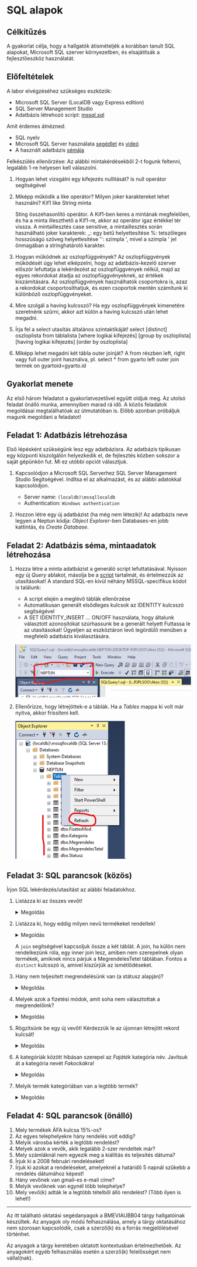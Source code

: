 # SQL alapok

## Célkitűzés

A gyakorlat célja, hogy a hallgatók átismételjék a korábban tanult SQL alapokat, Microsoft SQL szerver környezetben, és elsajátítsák a fejlesztőeszköz használatát.

## Előfeltételek

A labor elvégzéséhez szükséges eszközök:

- Microsoft SQL Server (LocalDB vagy Express edition)
- SQL Server Management Studio
- Adatbázis létrehozó script: [mssql.sql](https://raw.githubusercontent.com/BMEVIAUBB04/gyakorlat-mssql/master/mssql.sql)

Amit érdemes átnézned:

- SQL nyelv
- Microsoft SQL Server használata [segédlet](https://BMEVIAUBB04.github.io/gyakorlat-mssql/mssql-hasznalat.html) és [videó](https://web.microsoftstream.com/video/e3a83d16-b5c4-4fe9-b027-703347951621)
- A használt adatbázis [sémája](https://BMEVIAUBB04.github.io/gyakorlat-mssql/sema.html)

Felkészülés ellenőrzése:
Az alábbi mintakérdésekből 2-t fogunk feltenni, legalább 1-re helyesen kell válaszolni.
1. Hogyan lehet vizsgálni egy kifejezés nullitását?
   is null operátor segítségével

1. Miképp működik a like operátor? Milyen joker karaktereket lehet használni?
   Kif1 like String minta 

   Sting összehasonlító operátor. A Kif1-ben keres a mintának megfelelően, és ha a minta illeszthető a Kif1-re, akkor az operátor igaz értékkel tér vissza. A mintaillesztés case sensitive, a mintaillesztés során használható joker karakterek:
   _: egy betű helyettesítése
   %: tetszőleges hosszúságú szöveg helyettesítése
   '': szimpla ', mivel a szimpla ' jel önmagában a stringhatároló karakter.

1. Hogyan működnek az oszlopfüggvények?
   Az oszlopfüggvények működését úgy lehet elképzelni, hogy az adatbázis-kezelő szerver először lefuttatja a lekérdezést az oszlopfüggvények nélkül, majd az egyes rekordokat átadja az oszlopfüggvényeknek, az értékek kiszámítására. Az oszlopfüggvények használhatók csoportokra is, azaz a rekordokat csoportosíthatjuk, és ezen csoportok mentén számítunk ki különböző oszlopfüggvényeket.

1. Mire szolgál a having kulcsszó?
   Ha egy oszlopfüggvények kimenetére szeretnénk szűrni, akkor azt külön a having kulcsszó után lehet megadni.

1. Írja fel a select utasítás általános szintaktikáját!
   select [distinct] oszloplista
   from táblalista
   [where logikai kifejezés]
   [group by oszloplista]
   [having logikai kifejezés]
   [order by oszloplista]

1. Miképp lehet megadni két tábla outer joinját?
   A from részben left, right vagy full outer joint használva, pl.
   select * from gyarto left outer join termek on gyartoid=gyarto.id



## Gyakorlat menete

Az első három feladatot a gyakorlatvezetővel együtt oldjuk meg. Az utolsó feladat önálló munka, amennyiben marad rá idő.
A közös feladatok megoldásai megtalálhatóak az útmutatóban is. Előbb azonban próbáljuk magunk megoldani a feladatot!

## Feladat 1: Adatbázis létrehozása

Első lépésként szükségünk lesz egy adatbázisra. Az adatbázis tipikusan egy központi kiszolgálón helyezkedik el, de fejlesztés közben sokszor a saját gépünkön fut. Mi ez utóbbi opciót választjuk.

1. Kapcsolódjon a Microsoft SQL Serverhez SQL Server Management Studio Segítségével. Indítsa el az alkalmazást, és az alábbi adatokkal kapcsolódjon.

   - Server name: `(localdb)\mssqllocaldb`
   - Authentication: `Windows authentication`

1. Hozzon létre egy új adatbázist (ha még nem létezik)! Az adatbázis neve legyen a Neptun kódja: _Object Explorer_-ben Databases-en jobb kattintás, és _Create Database_.


## Feladat 2: Adatbázis séma, mintaadatok létrehozása

1. Hozza létre a minta adatbázist a generáló script lefuttatásával. Nyisson egy új _Query_ ablakot, másolja be a [script](https://raw.githubusercontent.com/BMEVIAUBB04/gyakorlat-mssql/master/mssql.sql) tartalmát, és értelmezzük az utasításokat! A standard SQL-en kívül néhány MSSQL-specifikus kódot is találunk:

   - A script elején a meglévő táblák ellenőrzése
   - Automatikusan generált elsődleges kulcsok az IDENTITY kulcsszó segítségével
   - A SET IDENTITY_INSERT ... ON/OFF használata, hogy általunk választott azonosítókat szúrhassunk be a generált helyett
Futtassa le az utasításokat! Ügyeljen az eszköztáron levő legördülő menüben a megfelelő adatbázis kiválasztására.

   ![Adatbázis kiválasztása](images/sql-management-database-dropdown.png)

1. Ellenőrizze, hogy létrejöttek-e a táblák. Ha a _Tables_ mappa ki volt már nyitva, akkor frissíteni kell.

   ![Adatbázis kiválasztása](images/sql-managment-tablak.png).


## Feladat 3: SQL parancsok (közös)

Írjon SQL lekérdezés/utasítást az alábbi feladatokhoz.

1. Listázza ki az összes vevőt!

   <details><summary markdown="span">Megoldás</summary>

   ```sql
   select * from Vevo
   ```
   </details>
   
1. Listázza ki, hogy eddig milyen nevű termékeket rendeltek!

   <details><summary markdown="span">Megoldás</summary>

   ```sql
   select distinct t.nev from Termek t
   join MegrendelesTetel mt on mt.TermekID=t.ID
   ```
   </details>
   
   A `join` segítségével kapcsoljuk össze a két táblát. A join, ha külön nem rendelkezünk róla, egy inner join lesz, amiben nem szerepelnek olyan termékek, amiknek nincs párjuk a MegrendelesTetel táblában. Fontos a `distinct` kulcsszó is, amivel kiszűrjük az ismétlődéseket.

1. Hány nem teljesített megrendelésünk van (a státusz alapján)?

   <details><summary markdown="span">Megoldás</summary>

   ```sql
   select count(*)
   from Megrendeles m join Statusz s on m.StatuszID = s.ID
   where s.Nev != 'Kiszállítva'
   ```

   A `join` mellett az oszlopfüggvény (aggregáció) használatára látunk példát. (A táblák kapcsolására nem csak ez a szintaktika használható.)

   </details>
   
1. Melyek azok a fizetési módok, amit soha nem választottak a megrendelőink?

   <details><summary markdown="span">Megoldás</summary>

   ```sql
   select f.Mod
   from Megrendeles m right outer join FizetesMod f on m.FizetesModID = f.ID
   where m.ID is null
   ```

   A megoldás kulcsa az `outer join`, aminek köszönhetően láthatjuk, mely fizetési mód rekordhoz _nem_ tartozik egyetlen megrendelés se.

   </details>

1. Rögzítsünk be egy új vevőt! Kérdezzük le az újonnan létrejött rekord kulcsát!

   <details><summary markdown="span">Megoldás</summary>

   ```sql
   insert into Vevo(Nev, Login, Jelszo, Email)
   values ('Teszt Elek', 't.elek', '********', 't.elek@email.com')

   select @@IDENTITY
   ```

   Az `insert` után javasolt kiírni az oszlopneveket az egyértelműség végett, bár nem kötelező. Vegyük észre, hogy az ID oszlopnak nem adunk értéket, mert azt a tábla definíciójakor meghatározva a szerver adja automatikusan. Ezért kell utána lekérdeznünk, hogy tudjuk, milyen ID-t adott.

   </details>

1. A kategóriák között hibásan szerepel az _Fajáték_ kategória név. Javítsuk át a kategória nevét *Fakockák*ra!

   <details><summary markdown="span">Megoldás</summary>

   ```sql
   update Kategoria
   set Nev = 'Fakockák'
   where Nev = 'Fajáték'
   ```

   </details>

1. Melyik termék kategóriában van a legtöbb termék?

   <details><summary markdown="span">Megoldás</summary>

   ```sql
   select top 1 Nev, (select count(*) from Termek where Termek.KategoriaID = k.ID) as db
   from Kategoria k
   order by db desc
   ```

   A kérdésre több alternatív lekérdezés is eszünkbe juthat. Ez csak egyike a lehetséges megoldásoknak. Itt láthatunk példát az allekérdezésre (subquery) is. Viszont nem ad helyes megoldást akkor, ha több olyan kategória is van, amely ugyanannyi, maximális számú terméket tartalmaz, mert csak az elsőt ilyen kategóriát adja vissza A teljesen helyes megoldás ehelyett:

   ```sql
   select k.Nev 
   from Kategoria k
     join Termek t on t.KategoriaID = k.ID
   group by k.id, k.Nev
   having count(t.id) = 
     (select max(darab) from
       (
	    select count(t.id) AS darab
        from Kategoria k join Termek t on t.KategoriaID = k.ID
		group by k.id, k.Nev
	  ) AS darabszamok
    )
    ```

   

   </details>

## Feladat 4: SQL parancsok (önálló)

1. Mely termékek ÁFA kulcsa 15%-os?
1. Az egyes telephelyekre hány rendelés volt eddig?
1. Melyik városba kérték a legtöbb rendelést?
1. Melyek azok a vevők, akik legalább 2-szer rendeltek már?
1. Mely számláknál nem egyezik meg a kiállítás és teljesítés dátuma?
1. Írjuk ki a 2008 februári rendeléseket!
1. Írjuk ki azokat a rendeléseket, amelyeknél a határidő 5 napnál szűkebb a rendelés dátumához képest!
1. Hány vevőnek van gmail-es e-mail címe?
1. Melyik vevőknek van egynél több telephelye?
1. Mely vevő(k) adták le a legtöbb tételből álló rendelést? (Több ilyen is lehet!)

---

Az itt található oktatási segédanyagok a BMEVIAUBB04 tárgy hallgatóinak készültek. Az anyagok oly módú felhasználása, amely a tárgy oktatásához nem szorosan kapcsolódik, csak a szerző(k) és a forrás megjelölésével történhet.

Az anyagok a tárgy keretében oktatott kontextusban értelmezhetőek. Az anyagokért egyéb felhasználás esetén a szerző(k) felelősséget nem vállal(nak).
